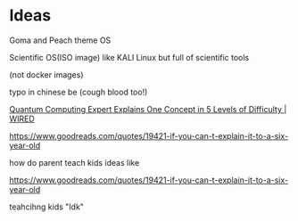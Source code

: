 # Ideas

Goma and Peach theme OS

Scientific OS(ISO image) like KALI Linux but full of scientific tools

(not docker images)

typo in chinese be (cough blood too!)

[Quantum Computing Expert Explains One Concept in 5 Levels of Difficulty | WIRED]([https://www.youtube.com/watch?v=OWJCfOvochA)

https://www.goodreads.com/quotes/19421-if-you-can-t-explain-it-to-a-six-year-old

how do parent teach kids ideas like 

https://www.goodreads.com/quotes/19421-if-you-can-t-explain-it-to-a-six-year-old

teahcihng kids "Idk"
